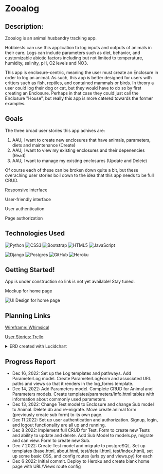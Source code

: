 # Zooalog

## Description: 

Zooalog is an animal husbandry tracking app. 

Hobbiests can use this application to log inputs and outputs of animals in their care. Logs can include parameters such as diet, behavior, and customizable abiotic factors including but not limited to temperature, humidity, salinity, pH, O2 levels and NO3. 

This app is enclosure-centric, meaning the user must create an Enclosure in order to log an animal. As such, this app is better designed for users with critters such as fish, reptiles, and contained mammals or birds. In theory a user could log their dog or cat, but they would have to do so by first creating an Enclosure. Perhaps in that case they could just call the Enclosure "House", but really this app is more catered towards the former examples. 

## Goals

The three broad user stories this app achives are:
1. AAU, I want to create new enclosures that have animals, parameters, diets and maintenance (Create)
2. AAU, I want to view my existing enclosures and their depenencies (Read)
3. AAU, I want to manage my existing enclosures (Update and Delete)

Of course each of these can be broken down quite a bit, but these overaching user stories boil down to the idea that this app needs to be full CRUD.

Responsive interface

User-friendly interface

User authentication

Page authorization

## Technologies Used

![Python](https://img.shields.io/badge/python-3670A0?style=for-the-badge&logo=python&logoColor=ffdd54)
![CSS3](https://img.shields.io/badge/css3-%231572B6.svg?style=for-the-badge&logo=css3&logoColor=white) 
![Bootstrap](https://img.shields.io/badge/bootstrap-%23563D7C.svg?style=for-the-badge&logo=bootstrap&logoColor=white)
![HTML5](https://img.shields.io/badge/html5-%23E34F26.svg?style=for-the-badge&logo=html5&logoColor=white) 
![JavaScript](https://img.shields.io/badge/javascript-%23323330.svg?style=for-the-badge&logo=javascript&logoColor=%23F7DF1E) 

![Django](https://img.shields.io/badge/django-%23092E20.svg?style=for-the-badge&logo=django&logoColor=white)
![Postgres](https://img.shields.io/badge/postgres-%23316192.svg?style=for-the-badge&logo=postgresql&logoColor=white)
![GitHub](https://img.shields.io/badge/github-%23121011.svg?style=for-the-badge&logo=github&logoColor=white)
![Heroku](https://img.shields.io/badge/heroku-%23430098.svg?style=for-the-badge&logo=heroku&logoColor=white)

## Getting Started!

App is under construction so link is not yet available! Stay tuned.

Mockup for home page 

![UI Design for home page](https://i.imgur.com/lyHg81S.png)

## Planning Links

[Wireframe: Whimsical](https://whimsical.com/zooalog-D5avFK95o1bgy94H4kbUSd@3CRerdhrAw89dQ8hhdkVHFp1)

[User Stories: Trello](https://trello.com/invite/b/MhlMC0Qn/c32c891202deb797028f567e7c5d68d3/zooalog)
<details>
<summary> ERD created with Lucidchart </summary>
<img src="main_app/static/images/erd.png">
</details>

## Progress Report

* Dec 16, 2022: Set up the Log templates and pathways. Add ParameterLog model. Create ParameterLogForm and associated URL paths and views so that it renders in the log_forms template. 
* Dec 14, 2022: Add Parameters model. Complete CRUD for Animal and Parameters models. Create templates/parameters/info.html tables with information about commonly used parameters. 
* Dec 13, 2022: Change Test model to Enclosure and change Sub model to Animal. Delete db and re-migrate. Move create animal form (previously create sub form) to its own page. 
* Dec 11 2022: Set up user authentication and authorization. Signup, login, and logout functionality are all up and running.
* Dec 8 2022: Implement full CRUD for Test. Form to create new Tests and ability to update and delete. Add Sub Model to models.py, migrate and can view. Form to create new Sub.
* Dec 7 2022: Create Test model and migrate to postgreSQL. Set up templates (base.html, about.html, test/detail.html, test/index.html), set up some basic CSS, and config routes (urls.py and views.py) for each
* Dec 6 2022: Initial commit. Deploy to Heroku and create blank home page with URL/Views route config
